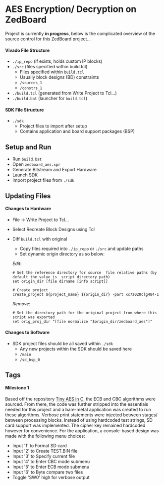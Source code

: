 # AES Encryption/ Decryption on ZedBoard

Project is currently **in progress**, below is the complicated overview of the source control for this ZedBoard project...

#### Vivado File Structure
* `./ip_repo` (if exists, holds custom IP blocks)
* `./src` (files specified within build.tcl)
  *  Files specified within `build.tcl`
  *  Usually block designs (BD) constraints
  *  `/sources_1`
  *  `/constrs_1`
* `./build.tcl` (generated from Write Project to Tcl...)
* `./build.bat` (launcher for `build.tcl`)

#### SDK File Structure
* `./sdk`
  * Project files to import after setup 
  * Contains application and board support packages (BSP)

## Setup and Run
* Run `build.bat`
* Open `zedboard_aes.xpr`
* Generate Bitstream and Export Hardware
* Launch SDK
* Import project files from `./sdk`

## Updating Files

#### Changes to Hardware
* File -> Write Project to Tcl…
* Select Recreate Block Designs using Tcl
* Diff `build.tcl` with original
  * Copy files required into `./ip_repo` or `./src` and update paths
  * Set dynamic origin directory as so below: 

   *Edit*:
   ```
   # Set the reference directory for source  file relative paths (by default the value is  script directory path)
   set origin_dir [file dirname [info script]]
   ```
   ```
   # Create project
   create_project ${project_name} ${origin_dir} -part xc7z020clg484-1
   ```
   *Remove*:
   ```
   # Set the directory path for the original project from where this script was exported
   set orig_proj_dir "[file normalize "$origin_dir/zedboard_aes"]"
   ```

#### Changes to Software
* SDK project files should be all saved within `./sdk`
  * Any new projects within the SDK should be saved here 
  * `/main`
  * `/sd_bsp_0`

## Tags

#### Milestone 1

Based off the repository [Tiny AES in C](https://github.com/kokke/tiny-AES-c), the ECB and CBC algorithms were sourced. From there, the code was further stripped into the essentials needed for this project and a bare-metal application was created to run these algorithms. Verbose print statements were injected between stages/ between processing blocks. Instead of using hardcoded test strings, SD card support was implemented. The cipher key remained hardcoded however for convenience. For the application, a console-based design was made with the following menu choices:
* Input '1' to Format SD card
* Input '2' to Create TEST.BIN file
* Input '3' to Specify current file
* Input '4' to Enter CBC mode submenu
* Input '5' to Enter ECB mode submenu
* Input '6' to Byte compare two files
* Toggle 'SW0' high for verbose output
